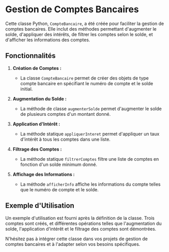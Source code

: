 # Gestion de Comptes Bancaires

Cette classe Python, `CompteBancaire`, a été créée pour faciliter la gestion de comptes bancaires. Elle inclut des méthodes permettant d'augmenter le solde, d'appliquer des intérêts, de filtrer les comptes selon le solde, et d'afficher les informations des comptes.

## Fonctionnalités

1. **Création de Comptes :**
   - La classe `CompteBancaire` permet de créer des objets de type compte bancaire en spécifiant le numéro de compte et le solde initial.

2. **Augmentation du Solde :**
   - La méthode de classe `augmenterSolde` permet d'augmenter le solde de plusieurs comptes d'un montant donné.

3. **Application d'Intérêt :**
   - La méthode statique `appliquerInteret` permet d'appliquer un taux d'intérêt à tous les comptes dans une liste.

4. **Filtrage des Comptes :**
   - La méthode statique `filtrerComptes` filtre une liste de comptes en fonction d'un solde minimum donné.

5. **Affichage des Informations :**
   - La méthode `afficherInfo` affiche les informations du compte telles que le numéro de compte et le solde.

## Exemple d'Utilisation

Un exemple d'utilisation est fourni après la définition de la classe. Trois comptes sont créés, et différentes opérations telles que l'augmentation du solde, l'application d'intérêt et le filtrage des comptes sont démontrées.

N'hésitez pas à intégrer cette classe dans vos projets de gestion de comptes bancaires et à l'adapter selon vos besoins spécifiques.
